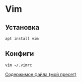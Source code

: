 # Vim

## Установка

```
apt install vim
```

## Конфиги

```
vim ~/.vimrc
```

[Содержимое файла (мой пресет)](.vimrc)

